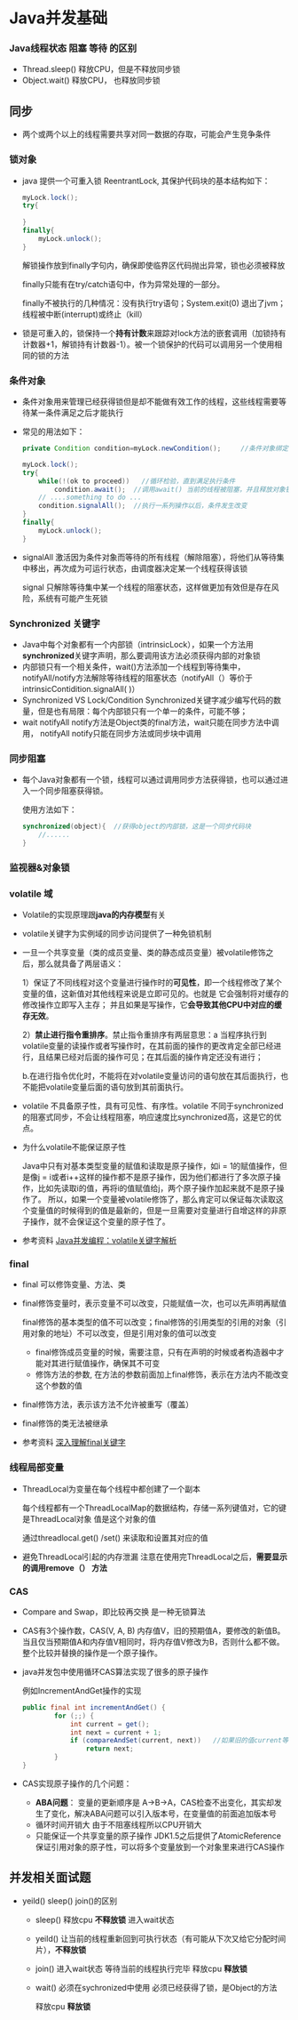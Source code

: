 # Java并发基础

### Java线程状态 阻塞 等待 的区别

* Thread.sleep() 释放CPU，但是不释放同步锁
* Object.wait()    释放CPU， 也释放同步锁

## 同步

* 两个或两个以上的线程需要共享对同一数据的存取，可能会产生竞争条件

### 锁对象

* java 提供一个可重入锁 ReentrantLock, 其保护代码块的基本结构如下：

  ```java
  myLock.lock();
  try{
      
  }
  finally{
      myLock.unlock();
  }
  ```

  解锁操作放到finally字句内，确保即使临界区代码抛出异常，锁也必须被释放

  finally只能有在try/catch语句中，作为异常处理的一部分。

  finally不被执行的几种情况：没有执行try语句；System.exit(0) 退出了jvm； 线程被中断(interrupt)或终止（kill）

* 锁是可重入的，锁保持一个**持有计数**来跟踪对lock方法的嵌套调用（加锁持有计数器+1，解锁持有计数器-1）。被一个锁保护的代码可以调用另一个使用相同的锁的方法

### 条件对象

* 条件对象用来管理已经获得锁但是却不能做有效工作的线程，这些线程需要等待某一条件满足之后才能执行

* 常见的用法如下：

  ```java
  private Condition condition=myLock.newCondition();     //条件对象绑定相关的锁，一个锁对象可以有一个或者多个条件对象
  
  myLock.lock();
  try{
      while(!(ok to proceed))   //循环检验，直到满足执行条件
          condition.await();  //调用await() 当前的线程被阻塞，并且释放对象锁
      // ....something to do ...
      condition.signalAll();  //执行一系列操作以后，条件发生改变
  }
  finally{
      myLock.unlock();
  }
  ```

* signalAll 激活因为条件对象而等待的所有线程（解除阻塞），将他们从等待集中移出，再次成为可运行状态，由调度器决定某一个线程获得该锁

  signal 只解除等待集中某一个线程的阻塞状态，这样做更加有效但是存在风险，系统有可能产生死锁

### Synchronized 关键字

* Java中每个对象都有一个内部锁（intrinsicLock），如果一个方法用**synchronized**关键字声明，那么要调用该方法必须获得内部的对象锁
* 内部锁只有一个相关条件，wait()方法添加一个线程到等待集中，notifyAll/notify方法解除等待线程的阻塞状态（notifyAll（）等价于 intrinsicContidition.signalAll( )）
* Synchronized VS Lock/Condition    Synchronized关键字减少编写代码的数量，但是也有局限：每个内部锁只有一个单一的条件，可能不够；
* wait notifyAll notify方法是Object类的final方法，wait只能在同步方法中调用， notifyAll notify只能在同步方法或同步块中调用

### 同步阻塞

* 每个Java对象都有一个锁，线程可以通过调用同步方法获得锁，也可以通过进入一个同步阻塞获得锁。

  使用方法如下：

  ```java
  synchronized(object){  //获得object的内部锁，这是一个同步代码块
      //......
  }
  ```

### 监视器&对象锁



### volatile 域

* Volatile的实现原理跟**java的内存模型**有关

* volatile关键字为实例域的同步访问提供了一种免锁机制

* 一旦一个共享变量（类的成员变量、类的静态成员变量）被volatile修饰之后，那么就具备了两层语义： 

  1）保证了不同线程对这个变量进行操作时的**可见性**，即一个线程修改了某个变量的值，这新值对其他线程来说是立即可见的。也就是 它会强制将对缓存的修改操作立即写入主存； 并且如果是写操作，它**会导致其他CPU中对应的缓存无效**。 

  2）**禁止进行指令重排序**。禁止指令重排序有两层意思：a 当程序执行到volatile变量的读操作或者写操作时，在其前面的操作的更改肯定全部已经进行，且结果已经对后面的操作可见；在其后面的操作肯定还没有进行； 

  b.在进行指令优化时，不能将在对volatile变量访问的语句放在其后面执行，也不能把volatile变量后面的语句放到其前面执行。 

* volatile 不具备原子性，具有可见性、有序性。volatile 不同于synchronized的阻塞式同步，不会让线程阻塞，响应速度比synchronized高，这是它的优点。 

* 为什么volatile不能保证原子性

  Java中只有对基本类型变量的赋值和读取是原子操作，如i = 1的赋值操作，但是像j = i或者i++这样的操作都不是原子操作，因为他们都进行了多次原子操作，比如先读取i的值，再将i的值赋值给j，两个原子操作加起来就不是原子操作了。 所以，如果一个变量被volatile修饰了，那么肯定可以保证每次读取这个变量值的时候得到的值是最新的，但是一旦需要对变量进行自增这样的非原子操作，就不会保证这个变量的原子性了。 

* 参考资料  [Java并发编程：volatile关键字解析](https://www.cnblogs.com/dolphin0520/p/3920373.html)

### final

* final 可以修饰变量、方法、类

* final修饰变量时，表示变量不可以改变，只能赋值一次，也可以先声明再赋值

  final修饰的基本类型的值不可以改变；final修饰的引用类型的引用的对象（引用对象的地址）不可以改变，但是引用对象的值可以改变

  * final修饰成员变量的时候，需要注意，只有在声明的时候或者构造器中才能对其进行赋值操作，确保其不可变
  * 修饰方法的参数, 在方法的参数前面加上final修饰，表示在方法内不能改变这个参数的值

* final修饰方法，表示该方法不允许被重写（覆盖）

* final修饰的类无法被继承

* 参考资料 [深入理解final关键字](https://www.cnblogs.com/chihirotan/p/6044056.html)

  

### 线程局部变量

* ThreadLocal为变量在每个线程中都创建了一个副本 

  每个线程都有一个ThreadLocalMap的数据结构，存储一系列键值对，它的键是ThreadLocal对象 值是这个对象的值

  通过threadlocal.get() /set() 来读取和设置其对应的值

* 避免ThreadLocal引起的内存泄漏  注意在使用完ThreadLocal之后，**需要显示的调用remove（） 方法**

### CAS

* Compare and Swap，即比较再交换 是一种无锁算法 

* CAS有3个操作数，CAS(V, A, B) 内存值V，旧的预期值A，要修改的新值B。当且仅当预期值A和内存值V相同时，将内存值V修改为B，否则什么都不做。 整个比较并替换的操作是一个原子操作。 

* java并发包中使用循环CAS算法实现了很多的原子操作

  例如IncrementAndGet操作的实现

  ```java
  public final int incrementAndGet() {
          for (;;) {
              int current = get();
              int next = current + 1;
              if (compareAndSet(current, next))   //如果旧的值current等于现在的值this.get() 就表示当前的值还没有被其他线程设置，那么就用current+1更新当前值，实现自增
                  return next;
          }
  }
  ```

* CAS实现原子操作的几个问题：

  * **ABA问题**： 变量的更新顺序是 A->B->A，CAS检查不出变化，其实却发生了变化，解决ABA问题可以引入版本号，在变量值的前面追加版本号
  * 循环时间开销大 由于不阻塞线程所以CPU开销大
  * 只能保证一个共享变量的原子操作  JDK1.5之后提供了AtomicReference保证引用对象的原子性，可以将多个变量放到一个对象里来进行CAS操作

## 并发相关面试题

* yeild() sleep() join()的区别

  * sleep() 释放cpu  **不释放锁** 进入wait状态

  * yeild() 让当前的线程重新回到可执行状态（有可能从下次又给它分配时间片），**不释放锁**

  * join() 进入wait状态 等待当前的线程执行完毕 释放cpu **释放锁**

  * wait() 必须在sychronized中使用 必须已经获得了锁，是Object的方法

    释放cpu **释放锁**

  

  



